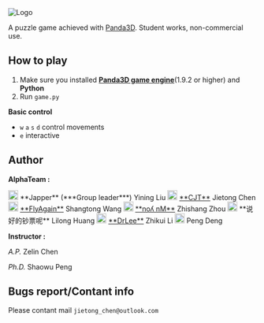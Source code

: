 <!-- Island of Wind -->

<img src="http://i.imgur.com/lQ9Dv7I.png" alt="Logo">

A puzzle game achieved with <a href="https://www.panda3d.org/" target="_blank">Panda3D</a>. Student works, non-commercial use.

## How to play
1. Make sure you installed <a href="https://www.panda3d.org/download.php?sdk" target="_blank">**Panda3D game engine**</a>(1.9.2 or higher) and **Python**
2. Run `game.py`

**Basic control**

* `w` `a` `s` `d` control movements
* `e` interactive

## Author
**AlphaTeam :**

<img src="http://q.qlogo.cn/headimg_dl?dst_uin=754600392&spec=100" alt="754600392" width="20" height="20">
 **Japper** (***Group leader***) Yining Liu

<img src="http://q.qlogo.cn/headimg_dl?dst_uin=1074614289&spec=640" alt="1074614289" width="20" height="20">
 <a href="https://github.com/CJT-Jackton" target="_blank">**CJT**</a> Jietong Chen

<img src="http://q.qlogo.cn/headimg_dl?dst_uin=1132741010&spec=640" alt="1132741010" width="20" height="20">
 <a href="https://github.com/orbitmoon" target="_blank">**FlyAgain**</a> Shangtong Wang

<img src="http://q.qlogo.cn/headimg_dl?dst_uin=364075883&spec=640" alt="364075883" width="20" height="20">
 <a href="https://github.com/1z-McGrady" target="_blank">**noʎ nM**</a> Zhishang Zhou

<img src="http://q.qlogo.cn/headimg_dl?dst_uin=493711318&spec=640" alt="493711318" width="20" height="20">
 **说好的钞票呢** Lilong Huang

<img src="http://q.qlogo.cn/headimg_dl?dst_uin=463153356&spec=640" alt="463153356" width="20" height="20">
 <a href="https://github.com/chikuiLee" target="_blank">**DrLee**</a> Zhikui Li

<img src="http://q.qlogo.cn/headimg_dl?dst_uin=1070803907&spec=640" alt="1070803907" width="20" height="20">
 Peng Deng


**Instructor :**

*A.P.*   Zelin Chen

*Ph.D.*  Shaowu Peng

## Bugs report/Contant info
Please contant mail `jietong_chen@outlook.com`
